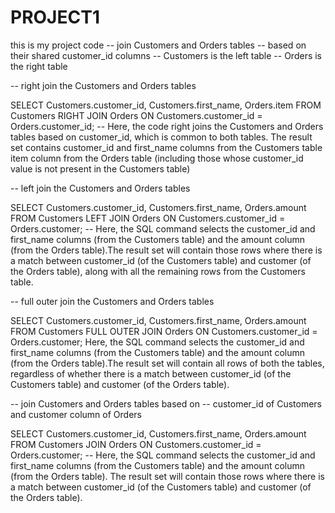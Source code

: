 # PROJECT1
this is my project code
-- join Customers and Orders tables
-- based on their shared customer_id columns
-- Customers is the left table
-- Orders is the right table 

-- right join the Customers and Orders tables

SELECT Customers.customer_id, Customers.first_name, Orders.item
FROM Customers
RIGHT JOIN Orders
ON Customers.customer_id = Orders.customer_id; 
-- Here, the code right joins the Customers and Orders tables based on customer_id, which is common to both tables. The result set contains customer_id and first_name columns from the Customers table
item column from the Orders table (including those whose customer_id value is not present in the Customers table)



-- left join the Customers and Orders tables

SELECT Customers.customer_id, Customers.first_name, Orders.amount
FROM Customers
LEFT JOIN Orders
ON Customers.customer_id = Orders.customer; 
-- Here, the SQL command selects the customer_id and first_name columns (from the Customers table) and the amount column (from the Orders table).The result set will contain those rows where there is a match between customer_id (of the Customers table) and customer (of the Orders table), along with all the remaining rows from the Customers table.

-- full outer join the Customers and Orders tables


SELECT Customers.customer_id, Customers.first_name, Orders.amount
FROM Customers
FULL OUTER JOIN Orders
ON Customers.customer_id = Orders.customer; 
Here, the SQL command selects the customer_id and first_name columns (from the Customers table) and the amount column (from the Orders table).The result set will contain all rows of both the tables, regardless of whether there is a match between customer_id (of the Customers table) and customer (of the Orders table). 


-- join Customers and Orders tables based on
-- customer_id of Customers and customer column of Orders

SELECT Customers.customer_id, Customers.first_name, Orders.amount
FROM Customers
JOIN Orders
ON Customers.customer_id = Orders.customer; 
-- Here, the SQL command selects the customer_id and first_name columns (from the Customers table) and the amount column (from the Orders table). The result set will contain those rows where there is a match between customer_id (of the Customers table) and customer (of the Orders table).



